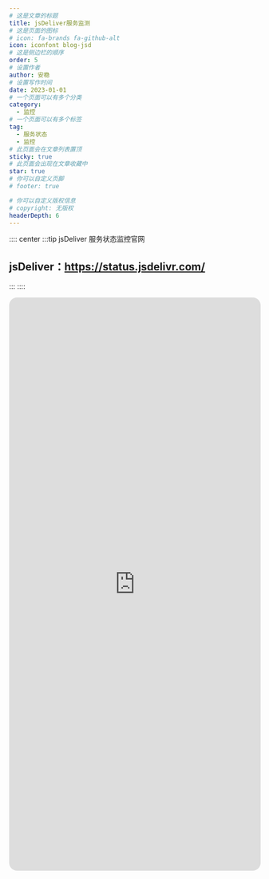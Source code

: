 ```yaml
---
# 这是文章的标题
title: jsDeliver服务监测
# 这是页面的图标
# icon: fa-brands fa-github-alt
icon: iconfont blog-jsd
# 这是侧边栏的顺序
order: 5
# 设置作者
author: 安稳
# 设置写作时间
date: 2023-01-01
# 一个页面可以有多个分类
category:
  - 监控
# 一个页面可以有多个标签
tag:
  - 服务状态
  - 监控
# 此页面会在文章列表置顶
sticky: true
# 此页面会出现在文章收藏中
star: true
# 你可以自定义页脚
# footer: true

# 你可以自定义版权信息
# copyright: 无版权
headerDepth: 6
---
```


<!-- 你可以通过设置页面的 Frontmatter，在页面禁用功能与布局。 -->

<!-- more -->

:::: center
:::tip jsDeliver 服务状态监控官网

## jsDeliver：**https://status.jsdelivr.com/**
:::
::::

<iframe src="https://status.jsdelivr.com/" name="iframe_a" scrolling="no" frameborder="0" width="100%" height="1150" style="scrolling: no;1px solid #ccc; border-radius: 16px;"></iframe>